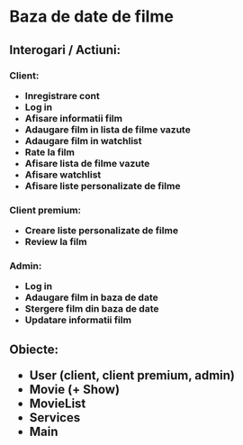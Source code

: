 <h1>Baza de date de filme
  <h2>Interogari / Actiuni:
  <h3>Client:
    <ul>
      <li>Inregistrare cont
      <li>Log in
      <li>Afisare informatii film
      <li>Adaugare film in lista de filme vazute
      <li>Adaugare film in watchlist
      <li>Rate la film
      <li>Afisare lista de filme vazute
      <li>Afisare watchlist
      <li>Afisare liste personalizate de filme
    </ul>
  <h3>Client premium:
    <ul>
      <li>Creare liste personalizate de filme
      <li>Review la film
    </ul>
  <h3>Admin:
    <ul>
      <li>Log in
      <li>Adaugare film in baza de date
      <li>Stergere film din baza de date
      <li>Updatare informatii film
    </ul>
  <h2>Obiecte:
    <ul>
      <li>User (client, client premium, admin)
      <li>Movie (+ Show)
      <li>MovieList
      <li>Services
      <li>Main
    </ul>
